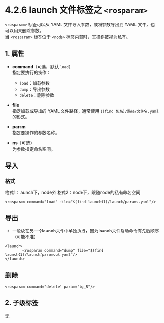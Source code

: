 # 4.2.6 launch 文件标签之 `<rosparam>`

`<rosparam>` 标签可以从 YAML 文件导入参数，或将参数导出到 YAML 文件，也可以用来删除参数。  
当 `<rosparam>` 标签位于 `<node>` 标签内部时，其操作被视为私有。

## 1. 属性

- **command**（可选，默认 `load`）  
  指定要执行的操作：  
  - `load`：加载参数  
  - `dump`：导出参数  
  - `delete`：删除参数  

- **file**  
  指定加载或导出的 YAML 文件路径，通常使用 `$(find 包名)/路径/文件名.yaml` 的形式。  

- **param**  
  指定要操作的参数名称。  

- **ns**（可选）  
  为参数指定命名空间。

## 导入
### 格式
格式1：launch下，node外
格式2：node下，跟随node的私有命名空间
```
<rosparam command="load" file="$(find launch01)/launch/params.yaml"/>
```
## 导出
- 一般放在另一个launch文件中单独执行，因为launch文件启动命令有先后顺序（可能不准）
```
<launch>
        <rosparam command="dump" file="$(find launch01)/launch/paramout.yaml"/>
</launch>
```
## 删除
` <rosparam command="delete" param="bg_R"/> `

## 2. 子级标签  
无